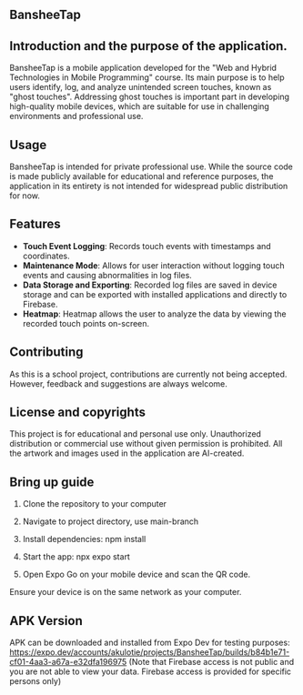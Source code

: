 ## BansheeTap

## Introduction and the purpose of the application.
BansheeTap is a mobile application developed for the "Web and Hybrid Technologies in Mobile Programming" course. Its main purpose is to help users identify, log, and analyze unintended screen touches, known as "ghost touches". Addressing ghost touches is important part in developing high-quality mobile devices, which are suitable for use in challenging environments and professional use.

## Usage
BansheeTap is intended for private professional use. While the source code is made publicly available for educational and reference purposes, the application in its entirety is not intended for widespread public distribution for now.

## Features
- **Touch Event Logging**: Records touch events with timestamps and coordinates.
- **Maintenance Mode**: Allows for user interaction without logging touch events and causing abnormalities in log files.
- **Data Storage and Exporting**: Recorded log files are saved in device storage and can be exported with installed applications and directly to Firebase.
- **Heatmap**: Heatmap allows the user to analyze the data by viewing the recorded touch points on-screen.
  
## Contributing
As this is a school project, contributions are currently not being accepted. However, feedback and suggestions are always welcome.

## License and copyrights
This project is for educational and personal use only. Unauthorized distribution or commercial use without given permission is prohibited. 
All the artwork and images used in the application are AI-created.

## Bring up guide

1. Clone the repository to your computer

2. Navigate to project directory, use main-branch

3. Install dependencies: npm install

4. Start the app: npx expo start

5. Open Expo Go on your mobile device and scan the QR code.
   
Ensure your device is on the same network as your computer.

## APK Version
APK can be downloaded and installed from Expo Dev for testing purposes: https://expo.dev/accounts/akulotie/projects/BansheeTap/builds/b84b1e71-cf01-4aa3-a67a-e32dfa196975
(Note that Firebase access is not public and you are not able to view your data. Firebase access is provided for specific persons only)
